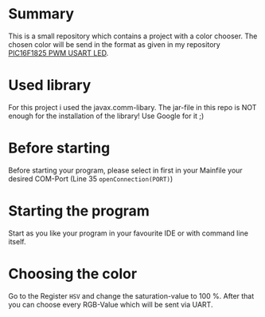 # Summary #
This is a small repository which contains a project with a color chooser. The chosen color will be send in the format as given in my repository [PIC16F1825 PWM USART LED](https://bitbucket.org/arnegue/pic16f1825-pwm-usart-led/overview).

# Used library #
For this project i used the javax.comm-libary. The jar-file in this repo is NOT enough for the installation of the library! Use Google for it ;)

# Before starting #
Before starting your program, please select in first in your Mainfile your desired COM-Port (Line 35 ``openConnection(PORT)``)

# Starting the program # 
Start as you like your program in your favourite IDE or with command line itself.

# Choosing the color #
Go to the Register ``HSV`` and change the saturation-value to 100 %. After that you can choose every RGB-Value which will be sent via UART.